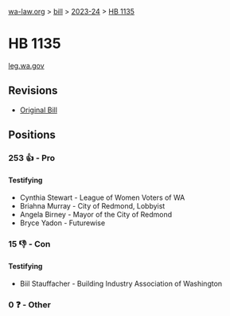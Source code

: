[wa-law.org](/) > [bill](/bill/) > [2023-24](/bill/2023-24/) > [HB 1135](/bill/2023-24/hb/1135/)

# HB 1135
[leg.wa.gov](https://app.leg.wa.gov/billsummary?BillNumber=1135&Year=2023&Initiative=false)

## Revisions
* [Original Bill](1/)

## Positions
### 253 👍 - Pro
#### Testifying
* Cynthia Stewart - League of Women Voters of WA
* Briahna Murray - City of Redmond, Lobbyist
* Angela Birney - Mayor of the City of Redmond
* Bryce Yadon - Futurewise 

### 15 👎 - Con
#### Testifying
* Biil Stauffacher - Building Industry Association of Washington

### 0 ❓ - Other
